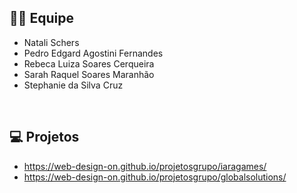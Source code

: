 ## 🧑‍💻 Equipe
- Natali Schers
- Pedro Edgard Agostini Fernandes
- Rebeca Luiza Soares Cerqueira
- Sarah Raquel Soares Maranhão
- Stephanie da Silva Cruz
</br>

## 💻 Projetos
- https://web-design-on.github.io/projetosgrupo/iaragames/
- https://web-design-on.github.io/projetosgrupo/globalsolutions/
